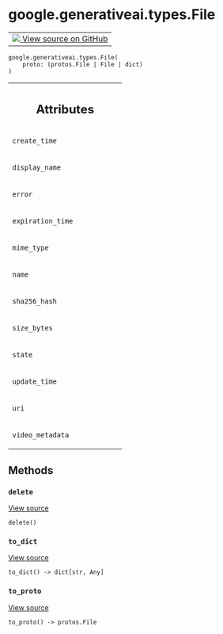 
# google.generativeai.types.File

<!-- Insert buttons and diff -->

<table class="tfo-notebook-buttons tfo-api nocontent">
<td>
  <a target="_blank" href="https://github.com/google/generative-ai-python/blob/master/google/generativeai/types/file_types.py#L29-L109">
    <img src="https://www.tensorflow.org/images/GitHub-Mark-32px.png" />
    View source on GitHub
  </a>
</td>
</table>





<pre class="devsite-click-to-copy prettyprint lang-py tfo-signature-link">
<code>google.generativeai.types.File(
    proto: (protos.File | File | dict)
)
</code></pre>



<!-- Placeholder for "Used in" -->




<!-- Tabular view -->
 <table class="responsive fixed orange">
<colgroup><col width="214px"><col></colgroup>
<tr><th colspan="2"><h2 class="add-link">Attributes</h2></th></tr>

<tr>
<td>

`create_time`<a id="create_time"></a>

</td>
<td>



</td>
</tr><tr>
<td>

`display_name`<a id="display_name"></a>

</td>
<td>



</td>
</tr><tr>
<td>

`error`<a id="error"></a>

</td>
<td>



</td>
</tr><tr>
<td>

`expiration_time`<a id="expiration_time"></a>

</td>
<td>



</td>
</tr><tr>
<td>

`mime_type`<a id="mime_type"></a>

</td>
<td>



</td>
</tr><tr>
<td>

`name`<a id="name"></a>

</td>
<td>



</td>
</tr><tr>
<td>

`sha256_hash`<a id="sha256_hash"></a>

</td>
<td>



</td>
</tr><tr>
<td>

`size_bytes`<a id="size_bytes"></a>

</td>
<td>



</td>
</tr><tr>
<td>

`state`<a id="state"></a>

</td>
<td>



</td>
</tr><tr>
<td>

`update_time`<a id="update_time"></a>

</td>
<td>



</td>
</tr><tr>
<td>

`uri`<a id="uri"></a>

</td>
<td>



</td>
</tr><tr>
<td>

`video_metadata`<a id="video_metadata"></a>

</td>
<td>



</td>
</tr>
</table>



## Methods

<h3 id="delete"><code>delete</code></h3>

<a target="_blank" class="external" href="https://github.com/google/generative-ai-python/blob/master/google/generativeai/types/file_types.py#L107-L109">View source</a>

<pre class="devsite-click-to-copy prettyprint lang-py tfo-signature-link">
<code>delete()
</code></pre>




<h3 id="to_dict"><code>to_dict</code></h3>

<a target="_blank" class="external" href="https://github.com/google/generative-ai-python/blob/master/google/generativeai/types/file_types.py#L38-L39">View source</a>

<pre class="devsite-click-to-copy prettyprint lang-py tfo-signature-link">
<code>to_dict() -> dict[str, Any]
</code></pre>




<h3 id="to_proto"><code>to_proto</code></h3>

<a target="_blank" class="external" href="https://github.com/google/generative-ai-python/blob/master/google/generativeai/types/file_types.py#L35-L36">View source</a>

<pre class="devsite-click-to-copy prettyprint lang-py tfo-signature-link">
<code>to_proto() -> protos.File
</code></pre>






